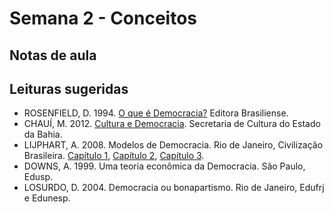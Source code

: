 # Semana 2 - Conceitos

## Notas de aula





## Leituras sugeridas

* ROSENFIELD, D. 1994. [O que é Democracia?](https://edisciplinas.usp.br/pluginfile.php/5488543/course/section/6002973/o-que-c3a9-democracia-denis-rosenfield.pdf) Editora Brasiliense. 
* CHAUÍ, M. 2012. [Cultura e Democracia](https://edisciplinas.usp.br/pluginfile.php/5488543/course/section/6002973/oqeculturavol_1_chaui.pdf). Secretaria de Cultura do Estado da Bahia. 
* LIJPHART, A. 2008. Modelos de Democracia. Rio de Janeiro, Civilização Brasileira. [Capítulo 1](https://edisciplinas.usp.br/pluginfile.php/5488543/course/section/6002973/LIJPHART%2C%20Arend%20-%20Modelos%20de%20Democracia%20-%20Cap1.pdf), [Capítulo 2](https://edisciplinas.usp.br/pluginfile.php/5488543/course/section/6002973/LIJPHART%2C%20Arend%20-%20Modelos%20de%20democracia%20-%20Cap2.pdf), [Capítulo 3](https://edisciplinas.usp.br/pluginfile.php/5488543/course/section/6002973/LIJPHART%2C%20Arend%20-%20Modelos%20de%20democracia%20-%20Cap3.pdf).
* DOWNS, A. 1999. Uma teoria econômica da Democracia. São Paulo, Edusp.
* LOSURDO, D. 2004. Democracia ou bonapartismo. Rio de Janeiro, Edufrj e Edunesp.

